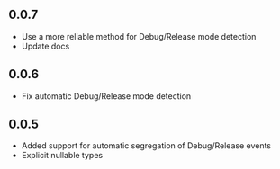 ## 0.0.7

* Use a more reliable method for Debug/Release mode detection
* Update docs

## 0.0.6

* Fix automatic Debug/Release mode detection

## 0.0.5

* Added support for automatic segregation of Debug/Release events
* Explicit nullable types
